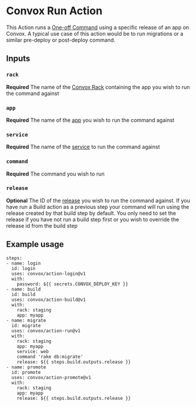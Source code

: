 # Convox Run Action
This Action runs a [One-off Command](https://docs.convox.com/management/one-off-commands) using a specific release of an app on Convox. A typical use case of this action would be to run migrations or a similar pre-deploy or post-deploy command.

## Inputs
### `rack`
**Required** The name of the [Convox Rack](https://docs.convox.com/introduction/rack) containing the app you wish to run the command against
### `app`
**Required** The name of the [app](https://docs.convox.com/deployment/creating-an-application) you wish to run the command against
### `service`
**Required** The name of the [service](https://docs.convox.com/application/services) to run the command against
### `command`
**Required** The command you wish to run
### `release`
**Optional** The ID of the [release](https://docs.convox.com/deployment/releases) you wish to run the command against. If you have run a Build action as a previous step your command will run using the release created by that build step by default. You only need to set the release if you have not run a build step first or you wish to override the release id from the build step
## Example usage
```
steps:
- name: login
  id: login
  uses: convox/action-login@v1
  with:
    password: ${{ secrets.CONVOX_DEPLOY_KEY }}
- name: build
  id: build
  uses: convox/action-build@v1
  with:
    rack: staging
    app: myapp
- name: migrate
  id: migrate
  uses: convox/action-run@v1
  with:
    rack: staging
    app: myapp
    service: web
    command 'rake db:migrate'
    release: ${{ steps.build.outputs.release }}
- name: promote
  id: promote
  uses: convox/action-promote@v1
  with:
    rack: staging
    app: myapp
    release: ${{ steps.build.outputs.release }}
```